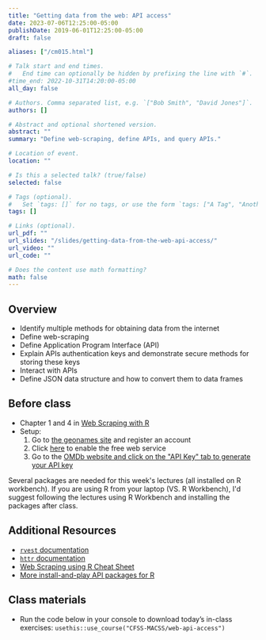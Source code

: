 ```yaml
---
title: "Getting data from the web: API access"
date: 2023-07-06T12:25:00-05:00
publishDate: 2019-06-01T12:25:00-05:00
draft: false

aliases: ["/cm015.html"]

# Talk start and end times.
#   End time can optionally be hidden by prefixing the line with `#`.
#time_end: 2022-10-31T14:20:00-05:00
all_day: false

# Authors. Comma separated list, e.g. `["Bob Smith", "David Jones"]`.
authors: []

# Abstract and optional shortened version.
abstract: ""
summary: "Define web-scraping, define APIs, and query APIs."

# Location of event.
location: ""

# Is this a selected talk? (true/false)
selected: false

# Tags (optional).
#   Set `tags: []` for no tags, or use the form `tags: ["A Tag", "Another Tag"]` for one or more tags.
tags: []

# Links (optional).
url_pdf: ""
url_slides: "/slides/getting-data-from-the-web-api-access/"
url_video: ""
url_code: ""

# Does the content use math formatting?
math: false
---
```




## Overview

* Identify multiple methods for obtaining data from the internet
* Define web-scraping
* Define Application Program Interface (API)
* Explain APIs authentication keys and demonstrate secure methods for storing these keys
* Interact with APIs
* Define JSON data structure and how to convert them to data frames

<!--
* Practice tidying messy JSON data objects using `tidyr`
* Demonstrate how to use canned packages in R to access APIs
* Practice gathering data from Twitter API using the `rtweet` package in R
-->

## Before class

* Chapter 1 and 4 in [Web Scraping with R](https://steviep42.github.io/webscraping/book/)
* Setup: 
    1. Go to [the geonames site](http://www.geonames.org/login/) and register an account 
    2. Click [here](http://www.geonames.org/enablefreewebservice) to enable the free web service
    3. Go to the [OMDb website and click on the "API Key" tab to generate your API key](https://www.omdbapi.com/)


Several packages are needed for this week's lectures (all installed on R workbench). If you are using R from your laptop (VS. R Workbench), I'd suggest following the lectures using R Workbench and installing the packages after class.


## Additional Resources 

* [`rvest` documentation](https://rvest.tidyverse.org/articles/harvesting-the-web.html)
* [`httr` documentation](https://cran.r-project.org/web/packages/httr/)
* [Web Scraping using R Cheat Sheet](https://github.com/yusuzech/r-web-scraping-cheat-sheet/blob/master/README.md)
* [More install-and-play API packages for R](https://github.com/ropensci/webservices)

<!--
* Read [Getting data from the web: API access](/notes/application-program-interface/)
* Read [Getting data from the web: writing API queries](/notes/write-an-api-function/)
-->

## Class materials

* Run the code below in your console to download today’s in-class exercises: `usethis::use_course("CFSS-MACSS/web-api-access")`

<!--
* [Practice getting data from the Twitter API](/notes/twitter-api-practice/)
* [Simplifying lists](/notes/simplify-nested-lists/)
-->
